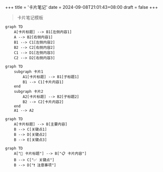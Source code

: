 +++
title = '卡片笔记'
date = 2024-09-08T21:01:43+08:00
draft = false
+++

> 卡片笔记模板

<!--more-->

 

```mermaid
graph TD
    A[卡片标题] --> B1[左侧内容1]
    A --> B2[右侧内容1]
    B1 --> C1[左侧内容2]
    B2 --> C2[右侧内容2]
    C1 --> D1[左侧内容3]
    C2 --> D2[右侧内容3]
```


```mermaid
graph TD
    subgraph 卡片1
        A1[卡片标题] --> B1[子标题1]
        B1 --> C1[卡片内容1]
    end
    subgraph 卡片2
        A2[卡片标题] --> B2[子标题2]
        B2 --> C2[卡片内容2]
    end
    A1 --> A2

```


```mermaid
graph TD
    A[卡片标题] --> B[主要内容]
    B --> C[关键点1]
    B --> D[关键点2]
    B --> E[关键点3]
```


```mermaid
graph TD
    A["📝 卡片标题"] --> B["📋 卡片内容"]
    B --> C["✅ 关键点"]
    B --> D["❗ 注意事项"]

```